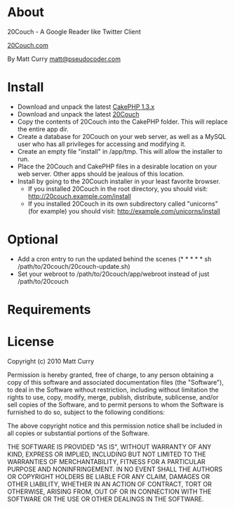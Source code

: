About
=====
20Couch - A Google Reader like Twitter Client

[20Couch.com](http://www.20couch.com)

By Matt Curry <matt@pseudocoder.com>

Install
=======
* Download and unpack the latest [CakePHP 1.3.x](http://github.com/cakephp/cakephp/downloads)
* Download and unpack the latest [20Couch](http://github.com/mcurry/20couch/downloads)
* Copy the contents of 20Couch into the CakePHP folder.  This will replace the entire app dir.
* Create a database for 20Couch on your web server, as well as a MySQL user who has all privileges for accessing and modifying it.
* Create an empty file "install" in /app/tmp.  This will allow the installer to run.
* Place the 20Couch and CakePHP files in a desirable location on your web server.  Other apps should be jealous of this location.
* Install by going to the 20Couch installer in your least favorite browser.
	* If you installed 20Couch in the root directory, you should visit: http://20couch.example.com/install
	* If you installed 20Couch in its own subdirectory called "unicorns" (for example) you should visit: http://example.com/unicorns/install
	
Optional
========
* Add a cron entry to run the updated behind the scenes (* * * * * sh /path/to/20couch/20couch-update.sh)
* Set your webroot to /path/to/20couch/app/webroot instead of just /path/to/20couch

Requirements
============

License
=======
Copyright (c) 2010 Matt Curry

Permission is hereby granted, free of charge, to any person obtaining a copy
of this software and associated documentation files (the "Software"), to deal
in the Software without restriction, including without limitation the rights
to use, copy, modify, merge, publish, distribute, sublicense, and/or sell
copies of the Software, and to permit persons to whom the Software is
furnished to do so, subject to the following conditions:

The above copyright notice and this permission notice shall be included in
all copies or substantial portions of the Software.

THE SOFTWARE IS PROVIDED "AS IS", WITHOUT WARRANTY OF ANY KIND, EXPRESS OR
IMPLIED, INCLUDING BUT NOT LIMITED TO THE WARRANTIES OF MERCHANTABILITY,
FITNESS FOR A PARTICULAR PURPOSE AND NONINFRINGEMENT. IN NO EVENT SHALL THE
AUTHORS OR COPYRIGHT HOLDERS BE LIABLE FOR ANY CLAIM, DAMAGES OR OTHER
LIABILITY, WHETHER IN AN ACTION OF CONTRACT, TORT OR OTHERWISE, ARISING FROM,
OUT OF OR IN CONNECTION WITH THE SOFTWARE OR THE USE OR OTHER DEALINGS IN
THE SOFTWARE.